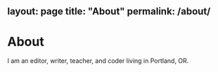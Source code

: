 layout: page
title: "About"
permalink: /about/
---

# About
I am an editor, writer, teacher, and coder living in Portland, OR.
